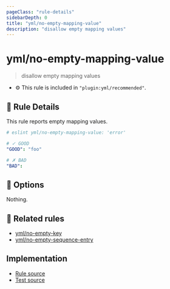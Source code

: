 ```yaml
---
pageClass: "rule-details"
sidebarDepth: 0
title: "yml/no-empty-mapping-value"
description: "disallow empty mapping values"
---
```

# yml/no-empty-mapping-value

> disallow empty mapping values

- :gear: This rule is included in `"plugin:yml/recommended"`.

## :book: Rule Details

This rule reports empty mapping values.

<eslint-code-block>

```yaml
# eslint yml/no-empty-mapping-value: 'error'

# ✓ GOOD
"GOOD": "foo"

# ✗ BAD
"BAD": 
```

</eslint-code-block>

## :wrench: Options

Nothing.

## :couple: Related rules

- [yml/no-empty-key]
- [yml/no-empty-sequence-entry]

[yml/no-empty-key]: ./no-empty-key.md
[yml/no-empty-sequence-entry]: ./no-empty-sequence-entry.md

## Implementation

- [Rule source](https://github.com/ota-meshi/eslint-plugin-yml/blob/master/src/rules/no-empty-mapping-value.ts)
- [Test source](https://github.com/ota-meshi/eslint-plugin-yml/blob/master/tests/src/rules/no-empty-mapping-value.js)
